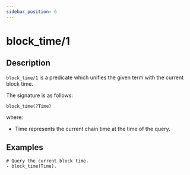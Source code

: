```yaml
---
sidebar_position: 6
---
```

[//]: # (This file is auto-generated. Please do not modify it yourself.)

# block_time/1

## Description

`block_time/1` is a predicate which unifies the given term with the current block time.

The signature is as follows:

```text
block_time(?Time)
```

where:

- Time represents the current chain time at the time of the query.

## Examples

```text
# Query the current block time.
- block_time(Time).
```
